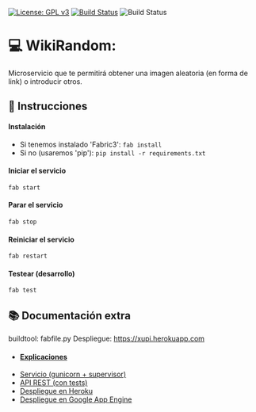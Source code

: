 [![License: GPL v3](https://img.shields.io/badge/License-GPLv3-blue.svg)](https://www.gnu.org/licenses/gpl-3.0) [![Build Status](https://travis-ci.com/OMGitsXupi/WikiRandom.svg?branch=master)](https://travis-ci.com/OMGitsXupi/WikiRandom) ![Build Status](https://github.com/omgitsxupi/WikiRandom/workflows/WikiRandom/badge.svg)
# :computer: WikiRandom:
Microservicio que te permitirá obtener una imagen aleatoria (en forma de link) o introducir otros.

## :page_with_curl: Instrucciones
#### Instalación
- Si tenemos instalado 'Fabric3': `fab install`
- Si no (usaremos 'pip'): `pip install -r requirements.txt`
#### Iniciar el servicio
`fab start`
#### Parar el servicio
`fab stop`
#### Reiniciar el servicio
`fab restart`
#### Testear (desarrollo)
`fab test`

## :books: Documentación extra
buildtool: fabfile.py
Despliegue: https://xupi.herokuapp.com
- #### [Explicaciones](explicaciones/README.md)
- [Servicio (gunicorn + supervisor)](explicaciones/servicio.md)
- [API REST (con tests)](explicaciones/apirest.md)
- [Despliegue en Heroku](explicaciones/heroku.md)
- [Despliegue en Google App Engine](explicaciones/GoogleAppEngine.md)
